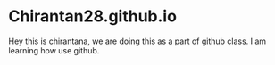 # Chirantan28.github.io
Hey this is chirantana, we are doing this as a part of github class.
I am learning how use github.
